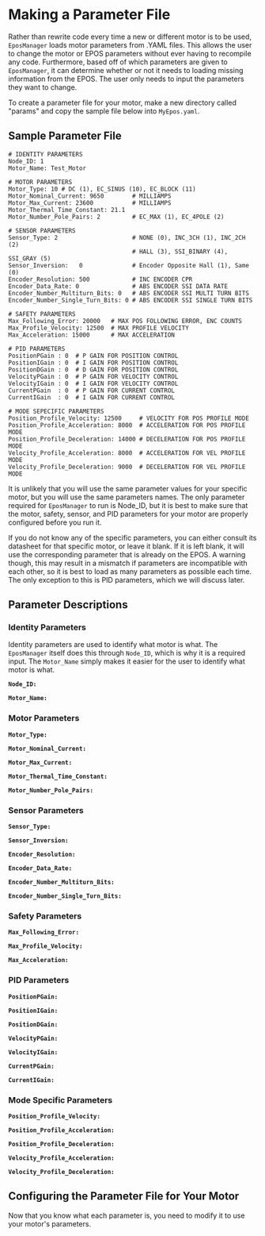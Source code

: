 # Making a Parameter File #
Rather than rewrite code every time a new or different motor is to be used, `EposManager` loads motor parameters from .YAML files. This allows the user to change the motor or EPOS parameters without ever having to recompile any code. Furthermore, based off of which parameters are given to `EposManager`, it can determine whether or not it needs to loading missing information from the EPOS. The user only needs to input the parameters they want to change.

To create a parameter file for your motor, make a new directory called "params" and copy the sample file below into `MyEpos.yaml`.

## Sample Parameter File ##

```
# IDENTITY PARAMETERS
Node_ID: 1
Motor_Name: Test_Motor

# MOTOR PARAMETERS
Motor_Type: 10 # DC (1), EC_SINUS (10), EC_BLOCK (11)
Motor_Nominal_Current: 9650        # MILLIAMPS
Motor_Max_Current: 23600           # MILLIAMPS
Motor_Thermal_Time_Constant: 21.1
Motor_Number_Pole_Pairs: 2         # EC_MAX (1), EC_4POLE (2)

# SENSOR PARAMETERS
Sensor_Type: 2                     # NONE (0), INC_3CH (1), INC_2CH (2)
                                   # HALL (3), SSI_BINARY (4), SSI_GRAY (5)
Sensor_Inversion:   0              # Encoder Opposite Hall (1), Same (0)
Encoder_Resolution: 500            # INC ENCODER CPR
Encoder_Data_Rate: 0               # ABS ENCODER SSI DATA RATE
Encoder_Number_Multiturn_Bits: 0   # ABS ENCODER SSI MULTI TURN BITS
Encoder_Number_Single_Turn_Bits: 0 # ABS ENCODER SSI SINGLE TURN BITS

# SAFETY PARAMETERS
Max_Following_Error: 20000   # MAX POS FOLLOWING ERROR, ENC COUNTS
Max_Profile_Velocity: 12500  # MAX PROFILE VELOCITY
Max_Acceleration: 15000      # MAX ACCELERATION

# PID PARAMETERS
PositionPGain : 0  # P GAIN FOR POSITION CONTROL
PositionIGain : 0  # I GAIN FOR POSITION CONTROL
PositionDGain : 0  # D GAIN FOR POSITION CONTROL
VelocityPGain : 0  # P GAIN FOR VELOCITY CONTROL
VelocityIGain : 0  # I GAIN FOR VELOCITY CONTROL
CurrentPGain  : 0  # P GAIN FOR CURRENT CONTROL
CurrentIGain  : 0  # I GAIN FOR CURRENT CONTROL

# MODE SEPECIFIC PARAMETERS
Position_Profile_Velocity: 12500     # VELOCITY FOR POS PROFILE MODE
Position_Profile_Acceleration: 8000  # ACCELERATION FOR POS PROFILE MODE
Position_Profile_Deceleration: 14000 # DECELERATION FOR POS PROFILE MODE
Velocity_Profile_Acceleration: 8000  # ACCELERATION FOR VEL PROFILE MODE
Velocity_Profile_Deceleration: 9000  # DECELERATION FOR VEL PROFILE MODE

```

It is unlikely that you will use the same parameter values for your specific motor, but you will use the same parameters names. The only parameter required for `EposManager` to run is Node\_ID, but it is best to make sure that the motor, safety, sensor, and PID parameters for your motor are properly configured before you run it.

If you do not know any of the specific parameters, you can either consult its datasheet for that specific motor, or leave it blank. If it is left blank, it
will use the corresponding parameter that is already on the EPOS. A warning though, this may result in a mismatch if parameters are incompatible with each other, so it is best to load as many parameters as possible each time. The only exception to this is PID parameters, which we will discuss later.

## Parameter Descriptions ##

### Identity Parameters ###
Identity parameters are used to identify what motor is what. The `EposManager` itself does this through `Node_ID`, which is why it is a required input. The `Motor_Name` simply makes it easier for the user to identify what motor is what.

**`Node_ID:`**

**`Motor_Name:`**

### Motor Parameters ###

**`Motor_Type:`**

**`Motor_Nominal_Current:`**

**`Motor_Max_Current:`**

**`Motor_Thermal_Time_Constant:`**

**`Motor_Number_Pole_Pairs:`**

### Sensor Parameters ###

**`Sensor_Type:`**

**`Sensor_Inversion:`**

**`Encoder_Resolution:`**

**`Encoder_Data_Rate:`**

**`Encoder_Number_Multiturn_Bits:`**

**`Encoder_Number_Single_Turn_Bits:`**

### Safety Parameters ###

**`Max_Following_Error:`**

**`Max_Profile_Velocity:`**

**`Max_Acceleration:`**

### PID Parameters ###

**`PositionPGain:`**

**`PositionIGain:`**

**`PositionDGain:`**

**`VelocityPGain:`**

**`VelocityIGain:`**

**`CurrentPGain:`**

**`CurrentIGain:`**

### Mode Specific Parameters ###

**`Position_Profile_Velocity:`**

**`Position_Profile_Acceleration:`**

**`Position_Profile_Deceleration:`**

**`Velocity_Profile_Acceleration:`**

**`Velocity_Profile_Deceleration:`**

## Configuring the Parameter File for Your Motor ##
Now that you know what each parameter is, you need to modify it to use your motor's parameters.